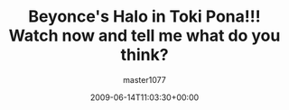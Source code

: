 ---
title: 'Beyonce''s Halo in Toki Pona!!! Watch now and tell me what do you think?'
posts: 1
hash: '4AjCDTOf'
author: 'master1077'
date: 2009-06-14T11:03:30+00:00
sources:
  - https://tokipona.yahoogroups.narkive.com/4AjCDTOf
---
